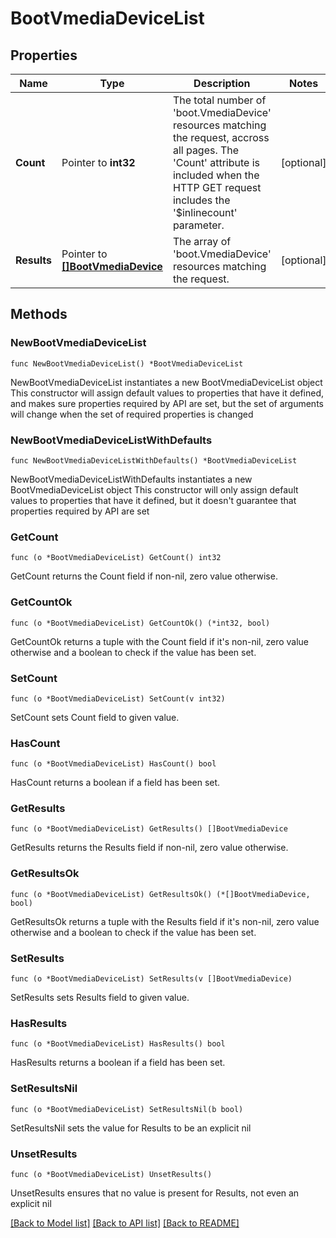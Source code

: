 # BootVmediaDeviceList

## Properties

Name | Type | Description | Notes
------------ | ------------- | ------------- | -------------
**Count** | Pointer to **int32** | The total number of &#39;boot.VmediaDevice&#39; resources matching the request, accross all pages. The &#39;Count&#39; attribute is included when the HTTP GET request includes the &#39;$inlinecount&#39; parameter. | [optional] 
**Results** | Pointer to [**[]BootVmediaDevice**](boot.VmediaDevice.md) | The array of &#39;boot.VmediaDevice&#39; resources matching the request. | [optional] 

## Methods

### NewBootVmediaDeviceList

`func NewBootVmediaDeviceList() *BootVmediaDeviceList`

NewBootVmediaDeviceList instantiates a new BootVmediaDeviceList object
This constructor will assign default values to properties that have it defined,
and makes sure properties required by API are set, but the set of arguments
will change when the set of required properties is changed

### NewBootVmediaDeviceListWithDefaults

`func NewBootVmediaDeviceListWithDefaults() *BootVmediaDeviceList`

NewBootVmediaDeviceListWithDefaults instantiates a new BootVmediaDeviceList object
This constructor will only assign default values to properties that have it defined,
but it doesn't guarantee that properties required by API are set

### GetCount

`func (o *BootVmediaDeviceList) GetCount() int32`

GetCount returns the Count field if non-nil, zero value otherwise.

### GetCountOk

`func (o *BootVmediaDeviceList) GetCountOk() (*int32, bool)`

GetCountOk returns a tuple with the Count field if it's non-nil, zero value otherwise
and a boolean to check if the value has been set.

### SetCount

`func (o *BootVmediaDeviceList) SetCount(v int32)`

SetCount sets Count field to given value.

### HasCount

`func (o *BootVmediaDeviceList) HasCount() bool`

HasCount returns a boolean if a field has been set.

### GetResults

`func (o *BootVmediaDeviceList) GetResults() []BootVmediaDevice`

GetResults returns the Results field if non-nil, zero value otherwise.

### GetResultsOk

`func (o *BootVmediaDeviceList) GetResultsOk() (*[]BootVmediaDevice, bool)`

GetResultsOk returns a tuple with the Results field if it's non-nil, zero value otherwise
and a boolean to check if the value has been set.

### SetResults

`func (o *BootVmediaDeviceList) SetResults(v []BootVmediaDevice)`

SetResults sets Results field to given value.

### HasResults

`func (o *BootVmediaDeviceList) HasResults() bool`

HasResults returns a boolean if a field has been set.

### SetResultsNil

`func (o *BootVmediaDeviceList) SetResultsNil(b bool)`

 SetResultsNil sets the value for Results to be an explicit nil

### UnsetResults
`func (o *BootVmediaDeviceList) UnsetResults()`

UnsetResults ensures that no value is present for Results, not even an explicit nil

[[Back to Model list]](../README.md#documentation-for-models) [[Back to API list]](../README.md#documentation-for-api-endpoints) [[Back to README]](../README.md)


